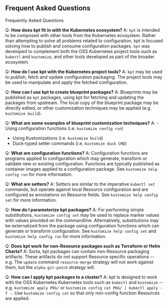 ## Frequent Asked Questions

Frequently Asked Questions

Q: **How does kpt fit in with the Kubernetes ecosystem?**
A: `kpt` is intended to be composed with other tools from the Kubernetes ecosystem.
   Rather than attempting to solve all problems related to configuration, kpt
   is focused solving how to publish and consume configuration packages.  `kpt`
   was developed to complement both the OSS Kubernetes project tools such as
   `kubectl` and `kustomize`, and other tools developed as part of the broader
   ecosystem.

Q: **How do I use kpt with the Kubernetes project tools?**
A: `kpt` may be used to publish, fetch and update configuration packaging.
   The project tools may be used to manipulate and apply the fetched configuration.

Q: **How can I use kpt to create blueprint packages?**
A: Blueprints may be published as `kpt` packages, using kpt for fetching and
   updating the packages from upstream.
   The local copy of the blueprint package may be directly edited, or other
   customization techniques may be applied (e.g. `kustomize build`).

Q: **What are some examples of blueprint customization techniques?**
A: - Using configuration functions (i.e. `kustomize config run`)
   - Using Kustomizations (i.e. `kustomize build`)
   - Duck-typed setter commands (i.e. `kustomize duck CMD`)

Q: **What are configuration functions?**
A: Configuration functions are programs applied to configuration which may generate, transform
   or validate new or existing configuration.  Functions are typically published as container
   images applied to a configuration package.
   See `kustomize help config run` for more information.

Q: **What are setters?**
A: Setters are similar to the imperative `kubectl set` commands, but operate against local
   Resource configuration and are configured as annotations on Resource fields.
   See `kustomize help config set` for more information.

Q: **How do I parameterize kpt packages?**
A: For performing simple substitutions, `kustomize config set` may be used to replace
   marker values with values provided on the commandline.
   Alternatively, substitutions may be externalized from the package using configuration functions
   which can generate or transform configuration.
   See `kustomize help config set` and `kustomize help config run` for more information.

Q: **Does kpt work for non-Resource packages such as Terraform or Helm Charts?**
A: Sorta, kpt packages can contain non-Resource packaging artifacts.  These
   artifacts do not support Resource specific operations -- e.g.
   The `update` command `resource-merge` strategy will not work against them,
   but the `alpha-git-patch` strategy will.
   
Q: **How can I apply kpt packages to a cluster?**
A: kpt is designed to work with the OSS Kubernetes Kubernetes tools such
   as `kubectl` and `kustomize` -- e.g. `kustomize apply PKG/` or
   `kustomize config cat PKG/ | kubectl apply -f -`.
   Use `kustomize config cat` so that only non-config function Resources are applied.


